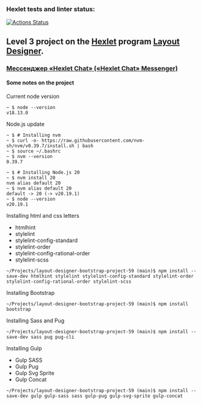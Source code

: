 ### Hexlet tests and linter status:
[![Actions Status](https://github.com/paalso/layout-designer-bootstrap-project-59/actions/workflows/hexlet-check.yml/badge.svg)](https://github.com/paalso/layout-designer-bootstrap-project-59/actions)


## Level 3 project on the [Hexlet](https://ru.hexlet.io/) program [Layout Designer](https://ru.hexlet.io/programs/professional-layout).
### [Мессенджер «Hexlet Chat» («Hexlet Chat» Messenger)](https://ru.hexlet.io/projects/59/members/45705)


#### Some notes on the project

Current node version
```
~ $ node --version
v18.13.0
```

Node.js update
```
~ $ # Installing nvm
~ $ curl -o- https://raw.githubusercontent.com/nvm-sh/nvm/v0.39.7/install.sh | bash
~ $ source ~/.bashrc
~ $ nvm --version
0.39.7

~ $ # Installing Node.js 20
~ $ nvm install 20
nvm alias default 20
~ $ nvm alias default 20
default -> 20 (-> v20.19.1)
~ $ node --version
v20.19.1
```


Installing html and css letters
- htmlhint
- stylelint
- stylelint-config-standard
- stylelint-order
- stylelint-config-rational-order
- stylelint-scss
```
~/Projects/layout-designer-bootstrap-project-59 (main)$ npm install --save-dev htmlhint stylelint stylelint-config-standard stylelint-order stylelint-config-rational-order stylelint-scss
```

Installing Bootstrap
```
~/Projects/layout-designer-bootstrap-project-59 (main)$ npm install bootstrap
```

Installing Sass and Pug
```
~/Projects/layout-designer-bootstrap-project-59 (main)$ npm install --save-dev sass pug pug-cli
```

Installing Gulp
- Gulp SASS
- Gulp Pug
- Gulp Svg Sprite
- Gulp Concat
```
~/Projects/layout-designer-bootstrap-project-59 (main)$ npm install --save-dev gulp gulp-sass sass gulp-pug gulp-svg-sprite gulp-concat
```
